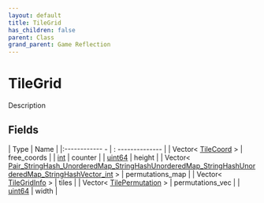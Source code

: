 ```yaml
---
layout: default
title: TileGrid
has_children: false
parent: Class
grand_parent: Game Reflection
---
```

# TileGrid
Description 

## Fields
| Type | Name |
|:------------ - | : -------------- |
| Vector< [TileCoord](game-reflection/classes/tile_coord.md) > | free_coords |
| [int](game-reflection/enums/int.md) | counter |
| [uint64](game-reflection/components/uint64.md) | height |
| Vector< [Pair_StringHash_UnorderedMap_StringHashUnorderedMap_StringHashUnorderedMap_StringHashVector_int](game-reflection/classes/pair__string_hash__unordered_map__string_hash_unordered_map__string_hash_unordered_map__string_hash_vector_int.md) > | permutations_map |
| Vector< [TileGridInfo](game-reflection/classes/tile_grid_info.md) > | tiles |
| Vector< [TilePermutation](game-reflection/classes/tile_permutation.md) > | permutations_vec |
| [uint64](game-reflection/components/uint64.md) | width |

